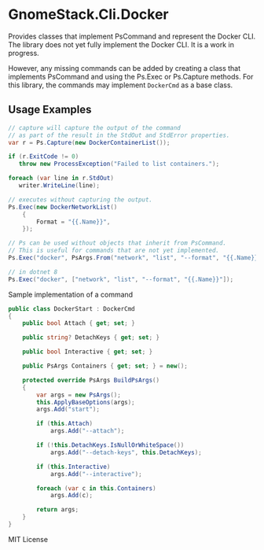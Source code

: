 # GnomeStack.Cli.Docker

Provides classes that implement PsCommand and represent the Docker CLI. 
The library does not yet fully implement the Docker CLI. It is a work in progress.

However, any missing commands can be added by creating a class that implements
PsCommand and using the Ps.Exec or Ps.Capture methods. For this library,
the commands may implement `DockerCmd` as a base class.

## Usage Examples

```csharp
// capture will capture the output of the command
// as part of the result in the StdOut and StdError properties.
var r = Ps.Capture(new DockerContainerList());

if (r.ExitCode != 0)
   throw new ProcessException("Failed to list containers.");

foreach (var line in r.StdOut)
   writer.WriteLine(line);

// executes without capturing the output.
Ps.Exec(new DockerNetworkList()
    {
        Format = "{{.Name}}",
    });

// Ps can be used without objects that inherit from PsCommand.
// This is useful for commands that are not yet implemented.
Ps.Exec("docker", PsArgs.From("network", "list", "--format", "{{.Name}}"));

// in dotnet 8
Ps.Exec("docker", ["network", "list", "--format", "{{.Name}}"]);
```

Sample implementation of a command

```csharp
public class DockerStart : DockerCmd
{
    public bool Attach { get; set; }

    public string? DetachKeys { get; set; }

    public bool Interactive { get; set; }

    public PsArgs Containers { get; set; } = new();

    protected override PsArgs BuildPsArgs()
    {
        var args = new PsArgs();
        this.ApplyBaseOptions(args);
        args.Add("start");

        if (this.Attach)
            args.Add("--attach");

        if (!this.DetachKeys.IsNullOrWhiteSpace())
            args.Add("--detach-keys", this.DetachKeys);

        if (this.Interactive)
            args.Add("--interactive");

        foreach (var c in this.Containers)
            args.Add(c);

        return args;
    }
}
```

MIT License
